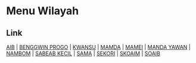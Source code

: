 # Menu Wilayah

## Link

[AIB](https://github.com/gigit-pemilu/pemilu-2024-91-papua/tree/main/pileg-dpr/hitung-suara/sub/91-papua/sub/03-jayapura/sub/05-kemtuk/sub/2012-aib)
 | 
[BENGGWIN PROGO](https://github.com/gigit-pemilu/pemilu-2024-91-papua/tree/main/pileg-dpr/hitung-suara/sub/91-papua/sub/03-jayapura/sub/05-kemtuk/sub/2011-benggwin-progo)
 | 
[KWANSU](https://github.com/gigit-pemilu/pemilu-2024-91-papua/tree/main/pileg-dpr/hitung-suara/sub/91-papua/sub/03-jayapura/sub/05-kemtuk/sub/2006-kwansu)
 | 
[MAMDA](https://github.com/gigit-pemilu/pemilu-2024-91-papua/tree/main/pileg-dpr/hitung-suara/sub/91-papua/sub/03-jayapura/sub/05-kemtuk/sub/2003-mamda)
 | 
[MAMEI](https://github.com/gigit-pemilu/pemilu-2024-91-papua/tree/main/pileg-dpr/hitung-suara/sub/91-papua/sub/03-jayapura/sub/05-kemtuk/sub/2004-mamei)
 | 
[MANDA YAWAN](https://github.com/gigit-pemilu/pemilu-2024-91-papua/tree/main/pileg-dpr/hitung-suara/sub/91-papua/sub/03-jayapura/sub/05-kemtuk/sub/2002-manda-yawan)
 | 
[NAMBOM](https://github.com/gigit-pemilu/pemilu-2024-91-papua/tree/main/pileg-dpr/hitung-suara/sub/91-papua/sub/03-jayapura/sub/05-kemtuk/sub/2005-nambom)
 | 
[SABEAB KECIL](https://github.com/gigit-pemilu/pemilu-2024-91-papua/tree/main/pileg-dpr/hitung-suara/sub/91-papua/sub/03-jayapura/sub/05-kemtuk/sub/2008-sabeab-kecil)
 | 
[SAMA](https://github.com/gigit-pemilu/pemilu-2024-91-papua/tree/main/pileg-dpr/hitung-suara/sub/91-papua/sub/03-jayapura/sub/05-kemtuk/sub/2001-sama)
 | 
[SEKORI](https://github.com/gigit-pemilu/pemilu-2024-91-papua/tree/main/pileg-dpr/hitung-suara/sub/91-papua/sub/03-jayapura/sub/05-kemtuk/sub/2009-sekori)
 | 
[SKOAIM](https://github.com/gigit-pemilu/pemilu-2024-91-papua/tree/main/pileg-dpr/hitung-suara/sub/91-papua/sub/03-jayapura/sub/05-kemtuk/sub/2010-skoaim)
 | 
[SOAIB](https://github.com/gigit-pemilu/pemilu-2024-91-papua/tree/main/pileg-dpr/hitung-suara/sub/91-papua/sub/03-jayapura/sub/05-kemtuk/sub/2007-soaib)

